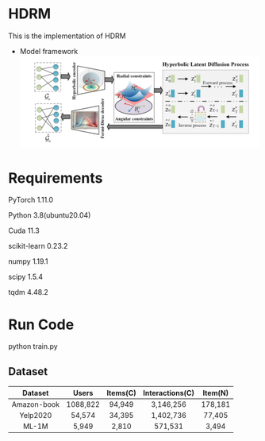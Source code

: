 # HDRM
This is the implementation of HDRM

- Model framework
![png](https://github.com/yuanmeng-cpu/HDRM/blob/main/hdrm.png)


# Requirements
PyTorch  1.11.0

Python  3.8(ubuntu20.04)

Cuda  11.3

scikit-learn 0.23.2

numpy 1.19.1

scipy 1.5.4

tqdm 4.48.2

# Run Code
python train.py


## Dataset

|  Dataset   |  Users  |  Items(C)  |  Interactions(C)  |   Item(N)   |
|:----------:|:--------:|:--------:|:---------------:|:-----------:|
|    Amazon-book    |  1088,822   |  94,949   |     3,146,256     | 178,181  |
|  Yelp2020   |  54,574   |  34,395  |    1,402,736    | 77,405  |
|  ML-1M  |  5,949   |  2,810  |     571,531     | 3,494  |
